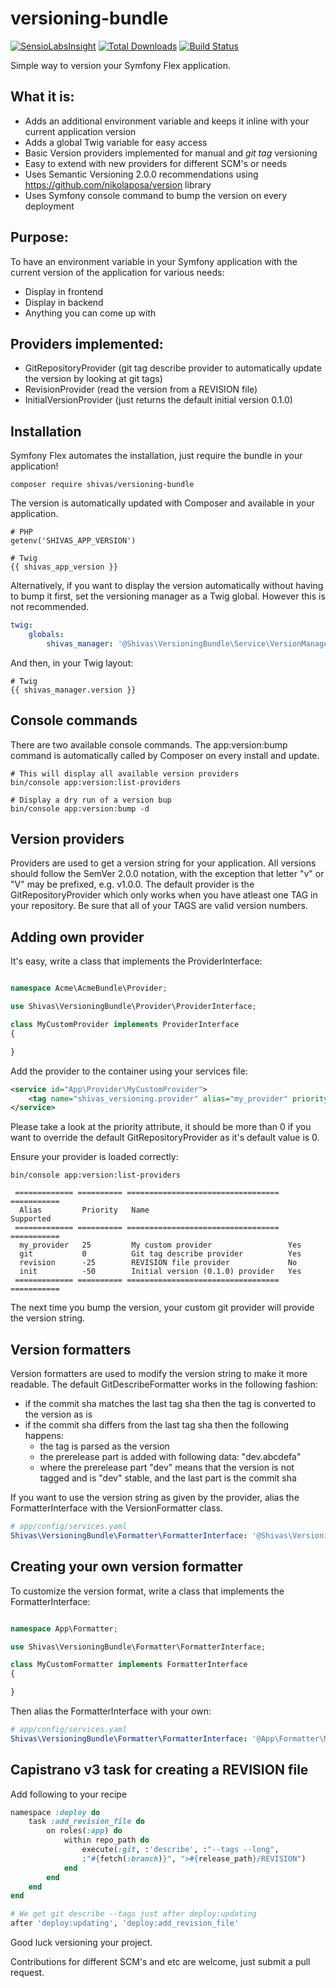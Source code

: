 versioning-bundle
=================

[![SensioLabsInsight](https://insight.sensiolabs.com/projects/d6d73376-b826-46d0-85f5-fd9f77c45c06/mini.png)](https://insight.sensiolabs.com/projects/d6d73376-b826-46d0-85f5-fd9f77c45c06)
[![Total Downloads](https://img.shields.io/packagist/dt/shivas/versioning-bundle.svg?style=flat)](https://packagist.org/packages/shivas/versioning-bundle)
[![Build Status](https://travis-ci.org/shivas/versioning-bundle.svg?branch=2.0.0-alpha)](https://travis-ci.org/shivas/versioning-bundle)

Simple way to version your Symfony Flex application.

What it is:
-

- Adds an additional environment variable and keeps it inline with your current application version
- Adds a global Twig variable for easy access
- Basic Version providers implemented for manual and *git tag* versioning
- Easy to extend with new providers for different SCM's or needs
- Uses Semantic Versioning 2.0.0 recommendations using https://github.com/nikolaposa/version library
- Uses Symfony console command to bump the version on every deployment

Purpose:
-

To have an environment variable in your Symfony application with the current version of the application for various needs:
- Display in frontend
- Display in backend
- Anything you can come up with

Providers implemented:
-

- GitRepositoryProvider (git tag describe provider to automatically update the version by looking at git tags)
- RevisionProvider (read the version from a REVISION file)
- InitialVersionProvider (just returns the default initial version 0.1.0)

Installation
-

Symfony Flex automates the installation, just require the bundle in your application!
```
composer require shivas/versioning-bundle
```

The version is automatically updated with Composer and available in your application.
```
# PHP
getenv('SHIVAS_APP_VERSION')

# Twig
{{ shivas_app_version }}
```

Alternatively, if you want to display the version automatically without having to bump it first, set the versioning manager as a Twig global.
However this is not recommended.
```yaml
twig:
    globals:
        shivas_manager: '@Shivas\VersioningBundle\Service\VersionManager'
```

And then, in your Twig layout:
```
# Twig
{{ shivas_manager.version }}
```

Console commands
-

There are two available console commands. The app:version:bump command is automatically called by Composer on every install and update.
```
# This will display all available version providers
bin/console app:version:list-providers

# Display a dry run of a version bup
bin/console app:version:bump -d
```

Version providers
-

Providers are used to get a version string for your application. All versions should follow the SemVer 2.0.0 notation, with the exception that letter "v" or "V" may be prefixed, e.g. v1.0.0.
The default provider is the GitRepositoryProvider which only works when you have atleast one TAG in your repository. Be sure that all of your TAGS are valid version numbers.

Adding own provider
-

It's easy, write a class that implements the ProviderInterface:
```php

namespace Acme\AcmeBundle\Provider;

use Shivas\VersioningBundle\Provider\ProviderInterface;

class MyCustomProvider implements ProviderInterface
{

}
```

Add the provider to the container using your services file:
```xml
<service id="App\Provider\MyCustomProvider">
    <tag name="shivas_versioning.provider" alias="my_provider" priority="25" />
</service>
```

Please take a look at the priority attribute, it should be more than 0 if you want to override the default GitRepositoryProvider as it's default value is 0.

Ensure your provider is loaded correctly:
```
bin/console app:version:list-providers

 ============= ========== ================================== ===========
  Alias         Priority   Name                               Supported
 ============= ========== ================================== ===========
  my_provider   25         My custom provider                 Yes
  git           0          Git tag describe provider          Yes
  revision      -25        REVISION file provider             No
  init          -50        Initial version (0.1.0) provider   Yes
 ============= ========== ================================== ===========
```

The next time you bump the version, your custom git provider will provide the version string.

Version formatters
-

Version formatters are used to modify the version string to make it more readable. The default GitDescribeFormatter works in the following fashion:

- if the commit sha matches the last tag sha then the tag is converted to the version as is
- if the commit sha differs from the last tag sha then the following happens:
  - the tag is parsed as the version
  - the prerelease part is added with following data: "dev.abcdefa"
  - where the prerelease part "dev" means that the version is not tagged and is "dev" stable, and the last part is the commit sha

If you want to use the version string as given by the provider, alias the FormatterInterface with the VersionFormatter class.
```yaml
# app/config/services.yaml
Shivas\VersioningBundle\Formatter\FormatterInterface: '@Shivas\VersioningBundle\Formatter\VersionFormatter'
```

Creating your own version formatter
-

To customize the version format, write a class that implements the FormatterInterface:
```php

namespace App\Formatter;

use Shivas\VersioningBundle\Formatter\FormatterInterface;

class MyCustomFormatter implements FormatterInterface
{

}
```

Then alias the FormatterInterface with your own:
```yaml
# app/config/services.yaml
Shivas\VersioningBundle\Formatter\FormatterInterface: '@App\Formatter\MyCustomFormatter'
```

Capistrano v3 task for creating a REVISION file
-

Add following to your recipe
``` ruby
namespace :deploy do
    task :add_revision_file do
        on roles(:app) do
            within repo_path do
                execute(:git, :'describe', :"--tags --long",
                :"#{fetch(:branch)}", ">#{release_path}/REVISION")
            end
        end
    end
end

# We get git describe --tags just after deploy:updating
after 'deploy:updating', 'deploy:add_revision_file'
```

Good luck versioning your project.

Contributions for different SCM's and etc are welcome, just submit a pull request.
